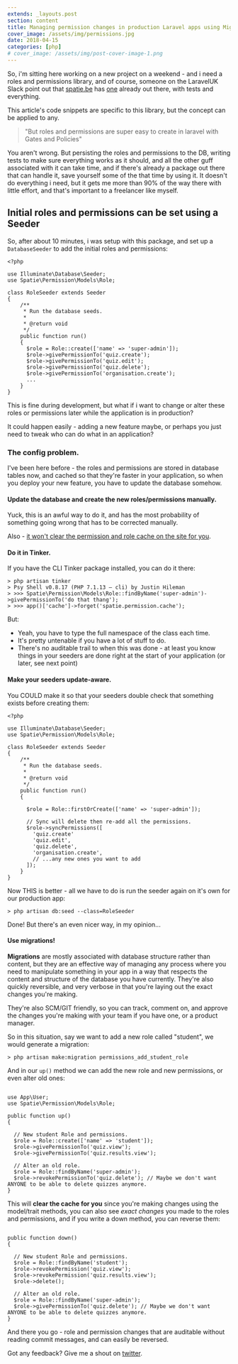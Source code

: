 ```yaml
---
extends: _layouts.post
section: content
title: Managing permission changes in production Laravel apps using Migrations.
cover_image: /assets/img/permissions.jpg
date: 2018-04-15
categories: [php]
# cover_image: /assets/img/post-cover-image-1.png
---
```


So, i'm sitting here working on a new project on a weekend - and i need a roles and permissions library, and of course, someone on the LaravelUK Slack point out that [spatie.be](https://spatie.be) has [one](https://github.com/spatie/laravel-permission) already out there, with tests and everything.

This article's code snippets are specific to this library, but the concept can be applied to any.

> "But roles and permissions are super easy to create in laravel with Gates and Policies"

You aren't wrong. But persisting the roles and permissions to the DB, writing tests to make sure everything works as it should, and all the other guff associated with it can take time, and if there's already a package out there that can handle it, save yourself some of the that time by using it. It doesn't do everything i need, but it gets me more than 90% of the way there with little effort, and that's important to a freelancer like myself.

## Initial roles and permissions can be set using a Seeder

So, after about 10 minutes, i was setup with this package, and set up a `DatabaseSeeder` to add the initial roles and permissions:

```
<?php

use Illuminate\Database\Seeder;
use Spatie\Permission\Models\Role;

class RoleSeeder extends Seeder
{
    /**
     * Run the database seeds.
     *
     * @return void
     */
    public function run()
    {
      $role = Role::create(['name' => 'super-admin']);
      $role->givePermissionTo('quiz.create');
      $role->givePermissionTo('quiz.edit');
      $role->givePermissionTo('quiz.delete');
      $role->givePermissionTo('organisation.create');
      ...
    }
}
```

This is fine during development, but what if i want to change or alter these roles or permissions later while the application is in production?

It could happen easily - adding a new feature maybe, or perhaps you just need to tweak who can do what in an application?

### The config problem.

I've been here before - the roles and permissions are stored in database tables now, and cached so that they're faster in your application, so when you deploy your new feature, you have to update the database somehow.

#### Update the database and create the new roles/permissions manually.

Yuck, this is an awful way to do it, and has the most probability of something going wrong that has to be corrected manually.

Also - [it won't clear the permission and role cache on the site for you](https://github.com/spatie/laravel-permission#cache).

#### Do it in Tinker.

If you have the CLI Tinker package installed, you can do it there:

```
> php artisan tinker
> Psy Shell v0.8.17 (PHP 7.1.13 — cli) by Justin Hileman
> >>> Spatie\Permission\Models\Role::findByName('super-admin')->givePermissionTo('do that thang');
> >>> app()['cache']->forget('spatie.permission.cache');
```

But:

- Yeah, you have to type the full namespace of the class each time.
- It's pretty untenable if you have a lot of stuff to do.
- There's no auditable trail to when this was done - at least you know things in your seeders are done right at the start of your application (or later, see next point)

#### Make your seeders update-aware.

You COULD make it so that your seeders double check that something exists before creating them:

```
<?php

use Illuminate\Database\Seeder;
use Spatie\Permission\Models\Role;

class RoleSeeder extends Seeder
{
    /**
     * Run the database seeds.
     *
     * @return void
     */
    public function run()
    {

      $role = Role::firstOrCreate(['name' => 'super-admin']);

      // Sync will delete then re-add all the permissions.
      $role->syncPermissions([
        'quiz.create'
        'quiz.edit',
        'quiz.delete',
        'organisation.create',
        // ...any new ones you want to add
      ]);
    }
}
```

Now THIS is better - all we have to do is run the seeder again on it's own for our production app:

```
> php artisan db:seed --class=RoleSeeder
```

Done! But there's an even nicer way, in my opinion...

#### Use migrations!

__Migrations__ are mostly associated with database structure rather than content, but they are an effective way of managing any process where you need to manipulate something in your app in a way that respects the content and structure of the database you have currently. They're also quickly reversible, and very verbose in that you're laying out the exact changes you're making.

They're also SCM/GIT friendly, so you can track, comment on, and approve the changes you're making with your team if you have one, or a product manager.

So in this situation, say we want to add a new role called "student", we would generate a migration:

```
> php artisan make:migration permissions_add_student_role
```

And in our `up()` method we can add the new role and new permissions, or even alter old ones:

```

use App\User;
use Spatie\Permission\Models\Role;

public function up()
{

  // New student Role and permissions.
  $role = Role::create(['name' => 'student']);
  $role->givePermissionTo('quiz.view');
  $role->givePermissionTo('quiz.results.view');
  
  // Alter an old role.
  $role = Role::findByName('super-admin');
  $role->revokePermissionTo('quiz.delete'); // Maybe we don't want ANYONE to be able to delete quizzes anymore.
}
```

This will __clear the cache for you__ since you're making changes using the model/trait methods, you can also see *exact changes* you made to the roles and permissions, and if you write a down method, you can reverse them:

```

public function down()
{

  // New student Role and permissions.
  $role = Role::findByName('student');
  $role->revokePermission('quiz.view');
  $role->revokePermission('quiz.results.view');
  $role->delete();
  
  // Alter an old role.
  $role = Role::findByName('super-admin');
  $role->givePermissionTo('quiz.delete'); // Maybe we don't want ANYONE to be able to delete quizzes anymore.
}
```

And there you go - role and permission changes that are auditable without reading commit messages, and can easily be reversed.

Got any feedback? Give me a shout on [twitter](https://twitter.com/danmatthews).



